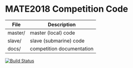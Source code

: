 # MATE2018 Competition Code
| File | Description |
| ---- | ----------- |
| master/ | master (local) code |
| slave/ | slave (submarine) code |
| docs/ | competition documentation |

[![Build Status](https://travis-ci.org/Noviv/MATE2018.svg?branch=master)](https://travis-ci.org/Noviv/MATE2018)
